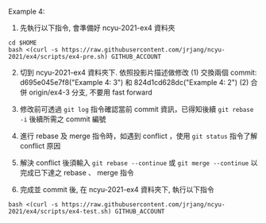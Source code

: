 Example 4:

1. 先執行以下指令, 會準備好 ncyu-2021-ex4 資料夾

```
cd $HOME
bash <(curl -s https://raw.githubusercontent.com/jrjang/ncyu-2021/ex4/scripts/ex4-pre.sh) GITHUB_ACCOUNT
```

2. 切到 ncyu-2021-ex4 資料夾下. 依照投影片描述做修改
   (1) 交換兩個 commit: d695e045e7f8("Example 4: 3") 和 824d1cd628dc("Example 4: 2")
   (2) 合併 origin/ex4-3 分支, 不要用 fast forward

3. 修改前可透過 `git log` 指令確認當前 commit 資訊，已得知後續 `git rebase -i` 後續所需之 commit 編號

4. 進行 rebase 及 merge 指令時，如遇到 conflict ，使用 `git status` 指令了解 conflict 原因

5. 解決 conflict 後須輸入 `git rebase --continue` 或 `git merge --continue` 以完成已下達之 rebase 、 merge 指令

6. 完成並 commit 後, 在 ncyu-2021-ex4 資料夾下, 執行以下指令

```
bash <(curl -s https://raw.githubusercontent.com/jrjang/ncyu-2021/ex4/scripts/ex4-test.sh) GITHUB_ACCOUNT
```
